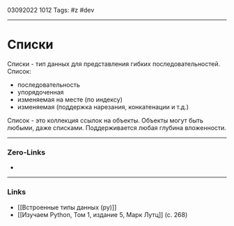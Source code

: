 03092022 1012
Tags: #z #dev

---
# Списки

Списки - тип данных для представления гибких последовательностей.
Список:
- последовательность
- упорядоченная
- изменяемая на месте (по индексу)
- изменяемая (поддержка нарезания, конкатенации и т.д.)

Список - это коллекция ссылок на объекты. Объекты могут быть любыми, даже списками. Поддерживается любая глубина вложенности.

---
### Zero-Links
- 

---
### Links
- [[Встроенные типы данных (py)]]
- [[Изучаем Python, Том 1, издание 5, Марк Лутц]] (с. 268)